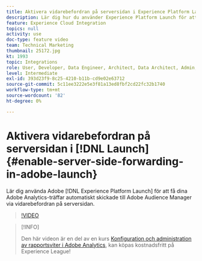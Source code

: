 ```yaml
---
title: Aktivera vidarebefordran på serversidan i Experience Platform Launch
description: Lär dig hur du använder Experience Platform Launch för att få dina Adobe Analytics-träffar automatiskt skickade till Adobe Audience Manager via vidarebefordran på serversidan.
feature: Experience Cloud Integration
topics: null
activity: use
doc-type: feature video
team: Technical Marketing
thumbnail: 25172.jpg
kt: 1993
topic: Integrations
role: User, Developer, Data Engineer, Architect, Data Architect, Admin, Leader
level: Intermediate
exl-id: 393d23f9-8c25-4210-b11b-cd9e02e63712
source-git-commit: 5c11ee3222e5e3f81a13ed8fbf2cd22fc32b1740
workflow-type: tm+mt
source-wordcount: '82'
ht-degree: 0%

---
```


# Aktivera vidarebefordran på serversidan i [!DNL Launch] {#enable-server-side-forwarding-in-adobe-launch}

Lär dig använda Adobe [!DNL Experience Platform Launch] för att få dina Adobe Analytics-träffar automatiskt skickade till Adobe Audience Manager via vidarebefordran på serversidan.

>[!VIDEO](https://video.tv.adobe.com/v/25172?quality=12)

>[!INFO]
>
> Den här videon är en del av en kurs [Konfiguration och administration av rapportsviter i Adobe Analytics](https://experienceleague.adobe.com/?recommended=Analytics-A-1-2021.1.administration), kan köpas kostnadsfritt på Experience League!